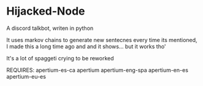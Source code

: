 # Hijacked-Node

A discord talkbot, writen in python

It uses markov chains to generate new sentecnes every time its mentioned, I made this a long time ago and and it shows... but it works tho'

It's a lot of spaggeti crying to be reworked

REQUIRES: apertium-es-ca apertium apertium-eng-spa apertium-en-es apertium-eu-es